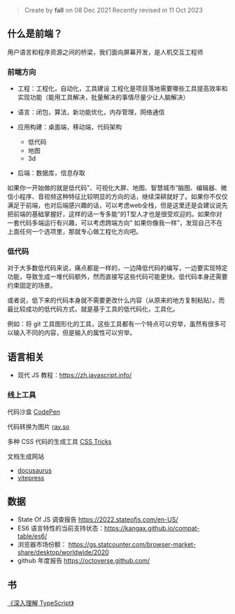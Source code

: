 > Create by **fall** on 08 Dec 2021
> Recently revised in 11 Oct 2023

## 什么是前端？

用户语言和程序资源之间的桥梁，我们面向屏幕开发，是人机交互工程师

### 前端方向

- 工程：工程化，自动化，工具建设
  工程化是项目落地需要哪些工具提高效率和实现功能（能用工具解决，批量解决的事情尽量少让人脑解决）
- 语言：闭包，算法，新功能优化，内存管理，网络通信
- 应用构建：桌面端，移动端，代码架构
  - 低代码
  - 地图
  - 3d

- 后端：数据库，信息存取

如果你一开始做的就是低代码”、可视化大屏、地图、智慧城市“脑图、编辑器、微信小程序、音视频这种特征比较明显的方向的话，继续深耕就好了。如果你不仅仅满足于前端，也对后端感兴趣的话，可以考虑web全栈，但是这里还是会建议说先把前端的基础掌握好，这样的话一专多能“的T型人才也是很受欢迎的。如果你对一套代码多端运行有兴趣，可以考虑跨端方向”
如果你像我一样”，发现自己不在上面任何一个选项里，那就专心做工程化方向吧。

### 低代码

对于大多数低代码来说，痛点都是一样的，一边降低代码的编写，一边要实现特定功能，导致生成一堆代码额外，然而直接写这些代码可能更快。低代码本身还需要约束固定的场景。

或者说，低下来的代码本身就不需要更改什么内容（从原来的地方复制粘贴）。而最比较成功的低代码方式，就是基于工具的低代码化，工具化。

例如：将 git 工具图形化的工具，这些工具都有一个特点可以穷举，虽然有很多可以输入不同的内容，但是输入的属性可以穷举。

## 语言相关

- 现代 JS 教程：https://zh.javascript.info/

### 线上工具

代码沙盒 [CodePen](https://codepen.io/)

代码转换为图片 [ray.so](https://ray.so/)

多种 CSS 代码的生成工具 [CSS Tricks](https://qishaoxuan.github.io/css_tricks/)

文档生成网站

- [docusaurus](https://www.docusaurus.cn/)
- [vitepress](https://vitepress.dev/guide/what-is-vitepress)

## 数据

- State Of JS 调查报告 https://2022.stateofjs.com/en-US/
- ES6 语言特性的当前支持状态：https://kangax.github.io/compat-table/es6/
- 浏览器市场份额： https://gs.statcounter.com/browser-market-share/desktop/worldwide/2020
- github 年度报告 https://octoverse.github.com/

## 书

[《深入理解 TypeScript》](https://jkchao.github.io/typescript-book-chinese/)
